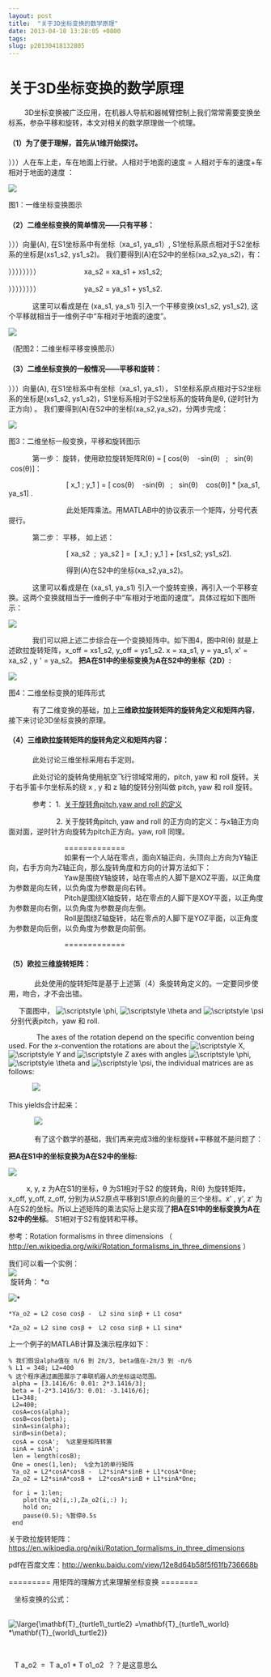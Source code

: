 ```yaml
---
layout: post
title:  "关于3D坐标变换的数学原理"
date: 2013-04-18 13:28:05 +0800
tags: 
slug: p20130418132805
---
```


# 关于3D坐标变换的数学原理





        3D坐标变换被广泛应用，在机器人导航和器械臂控制上我们常常需要变换坐标系，参杂平移和旋转，本文对相关的数学原理做一个梳理。


  
 


#### （1）为了便于理解，首先从1维开始探讨。


）））人在车上走，车在地面上行驶。人相对于地面的速度 = 人相对于车的速度+车相对于地面的速度 ：


![](https://img-my.csdn.net/uploads/201304/18/1366299319_8810.png)  
 


图1：一维坐标变换图示


  
 


#### （2）二维坐标变换的简单情况——只有平移：


）））向量(A), 在S1坐标系中有坐标（xa\_s1, ya\_s1）, S1坐标系原点相对于S2坐标系的坐标是(xs1\_s2, ys1\_s2)。 我们要得到(A)在S2中的坐标(xa\_s2,ya\_s2)，有：


））））））））                      xa\_s2 = xa\_s1 + xs1\_s2;


））））））））                      ya\_s2 = ya\_s1 + ys1\_s2.


            这里可以看成是在 (xa\_s1, ya\_s1) 引入一个平移变换(xs1\_s2, ys1\_s2), 这个平移就相当于一维例子中“车相对于地面的速度”。






![](https://img-my.csdn.net/uploads/201304/18/1366300054_3292.png)


（配图2：二维坐标平移变换图示）  
 


  
 


#### （3）二维坐标变换的一般情况——平移和旋转：


）））向量(A), 在S1坐标系中有坐标（xa\_s1, ya\_s1）， S1坐标系原点相对于S2坐标系的坐标是(xs1\_s2, ys1\_s2)，S1坐标系相对于S2坐标系的旋转角是θ, (逆时针为正方向) 。 我们要得到(A)在S2中的坐标(xa\_s2,ya\_s2)，分两步完成：






![](https://img-my.csdn.net/uploads/201304/18/1366300298_7927.png)


图3：二维坐标一般变换，平移和旋转图示  
 


            第一步： 旋转，使用欧拉旋转矩阵R(θ) = [ cos(θ)    -sin(θ)   ;   sin(θ)    cos(θ)]：


                             [ x\_1 ; y\_1 ] = [ cos(θ)    -sin(θ)   ;   sin(θ)    cos(θ)] \* [xa\_s1, ya\_s1] .


                             此处矩阵乘法。用MATLAB中的协议表示一个矩阵，分号代表提行。


            第二步： 平移， 如上述：


                             [ xa\_s2  ;  ya\_s2 ] =  [ x\_1 ; y\_1 ] + [xs1\_s2; ys1\_s2].


                             得到(A)在S2中的坐标(xa\_s2,ya\_s2)。


            这里可以看成是在 (xa\_s1, ya\_s1) 引入一个旋转变换，再引入一个平移变换。这两个变换就相当于一维例子中“车相对于地面的速度”。具体过程如下图所示：


![](https://img-blog.csdn.net/20150715102005122?watermark/2/text/aHR0cDovL2Jsb2cuY3Nkbi5uZXQv/font/5a6L5L2T/fontsize/400/fill/I0JBQkFCMA==/dissolve/70/gravity/Center)


            我们可以把上述二步综合在一个变换矩阵中。如下图4，图中R(θ) 就是上述欧拉旋转矩阵，x\_off = xs1\_s2, y\_off = ys1\_s2. x = xa\_s1, y = ya\_s1, x' = xa\_s2 , y ' = ya\_s2。 **把A在S1中的坐标变换为A在S2中的坐标（2D）:**


![](https://img-my.csdn.net/uploads/201304/18/1366298496_9446.jpg)  
 


图4：二维坐标变换的矩阵形式


            有了二维变换的基础，加上**三维欧拉旋转矩阵的旋转角定义和矩阵内容**，接下来讨论3D坐标变换的原理。


  
 


#### （4）三维欧拉旋转矩阵的旋转角定义和矩阵内容：



            此处讨论三维坐标采用右手定则。


            此处讨论的旋转角使用航空飞行领域常用的，pitch, yaw 和 roll 旋转。关于右手笛卡尔坐标系的绕 x , y 和 z 轴的旋转分别叫做 pitch, yaw 和 roll 旋转。


            参考： 1.  [关于旋转角pitch,yaw and roll 的定义](http://blog.csdn.net/pizi0475/article/details/6365927)


                        2. 关于旋转角pitch, yaw and roll 的正方向的定义：与x轴正方向面对面，逆时针方向旋转为pitch正方向。yaw, roll 同理。


                            =============  
                             如果有一个人站在零点，面向X轴正向，头顶向上方向为Y轴正向，右手方向为Z轴正向，那么旋转角度和方向的计算方法如下：  
                             Yaw是围绕Y轴旋转，站在零点的人脚下是XOZ平面，以正角度为参数是向左转，以负角度为参数是向右转。  
                             Pitch是围绕X轴旋转，站在零点的人脚下是XOY平面，以正角度为参数是向右倒，以负角度为参数是向左倒。  
                             Roll是围绕Z轴旋转，站在零点的人脚下是YOZ平面，以正角度为参数是向后倒，以负角度为参数是向前倒。  
 
                            =============


  
 



#### （5）欧拉三维旋转矩阵：




             此处使用的旋转矩阵是基于上述第（4）条旋转角定义的。一定要同步使用，吻合，才不会出错。  
 


     下面图中， ![\scriptstyle \phi](http://upload.wikimedia.org/math/d/7/0/d70bcd6d6326bba398f9a1d064c0914a.png), ![\scriptstyle \theta](http://upload.wikimedia.org/math/2/3/9/239c42d35e7c4548370c82ddf2cbce99.png) and ![\scriptstyle \psi](http://upload.wikimedia.org/math/d/2/e/d2e79802c0615b1460d3934878f3fd5f.png) 分别代表pitch，yaw 和 roll. 


             
 The axes of the rotation depend on the specific convention being used. For the *x*-convention the rotations are about the ![\scriptstyle X](http://upload.wikimedia.org/math/5/1/c/51cea10940d0755e9c5b34dff3c328fd.png), ![\scriptstyle Y](http://upload.wikimedia.org/math/f/6/2/f622e012a22e65b1660aaff8a2fcbf21.png) and ![\scriptstyle Z](http://upload.wikimedia.org/math/a/7/b/a7b62a507be485fddd9ca8463a7b75be.png) axes with angles ![\scriptstyle \phi](http://upload.wikimedia.org/math/d/7/0/d70bcd6d6326bba398f9a1d064c0914a.png), ![\scriptstyle \theta](http://upload.wikimedia.org/math/2/3/9/239c42d35e7c4548370c82ddf2cbce99.png) and ![\scriptstyle \psi](http://upload.wikimedia.org/math/d/2/e/d2e79802c0615b1460d3934878f3fd5f.png), the individual matrices are as follows:




             
 ![](https://img-my.csdn.net/uploads/201304/18/1366263879_9728.png)


 This yields合计起来：




              
 ![](https://img-my.csdn.net/uploads/201304/18/1366263923_6339.png)
  








            
有了这个数学的基础，我们再来完成3维的坐标旋转+平移就不是问题了：


**把A在S1中的坐标变换为A在S2中的坐标:**  
 


![](https://img-my.csdn.net/uploads/201304/18/1366263283_1897.jpg)


         x, y, z 为A在S1的坐标，θ 为S1相对于S2 的旋转角，R(θ) 为旋转矩阵，x\_off, y\_off, z\_off, 分别为从S2原点平移到S1原点的向量的三个坐标。x' , y', z' 为A在S2的坐标。所以上述矩阵的乘法实际上是实现了**把A在S1中的坐标变换为A在S2中的坐标**。 S1相对于S2有旋转和平移。


  



  



  



 参考：Rotation formalisms in three dimensions （ 
  <http://en.wikipedia.org/wiki/Rotation_formalisms_in_three_dimensions> ）  
   
   
 我们可以看一个实例：  
 ![](https://img-blog.csdn.net/20150715105548238?watermark/2/text/aHR0cDovL2Jsb2cuY3Nkbi5uZXQv/font/5a6L5L2T/fontsize/400/fill/I0JBQkFCMA==/dissolve/70/gravity/Center)  
  旋转角： *α  
   
 ![](https://img-blog.csdn.net/20150730165007227?watermark/2/text/aHR0cDovL2Jsb2cuY3Nkbi5uZXQv/font/5a6L5L2T/fontsize/400/fill/I0JBQkFCMA==/dissolve/70/gravity/Center)* 

```
*Ya_o2 = L2 cosα cosβ -  L2 sinα sinβ + L1 cosα*
```


```
*Za_o2 = L2 sinα cosβ +  L2 cosα sinβ + L1 sinα*
```


  
 上一个例子的MATLAB计算及演示程序如下：

```
% 我们假设alpha值在 π/6 到 2π/3, beta值在-2π/3 到 -π/6
% L1 = 348; L2=400
% 这个程序通过画图展示了串联机器人的坐标运动范围。
 alpha = [3.1416/6: 0.01: 2*3.1416/3];
 beta = [-2*3.1416/3: 0.01: -3.1416/6];
 L1=348;
 L2=400;
 cosA=cos(alpha);
 cosB=cos(beta);
 sinA=sin(alpha);
 sinB=sin(beta);
 cosA = cosA';  %这里是矩阵转置
 sinA = sinA';
 len = length(cosB);
 One = ones(1,len);  %全为1的单行矩阵
 Ya_o2 = L2*cosA*cosB -  L2*sinA*sinB + L1*cosA*One;
 Za_o2 = L2*sinA*cosB +  L2*cosA*sinB + L1*sinA*One;
 
 for i = 1:len;
	plot(Ya_o2(i,:),Za_o2(i,:) );
	hold on;
    pause(0.5); %暂停0.5s
 end
```

  

  




  
 关于欧拉旋转矩阵：<https://en.wikipedia.org/wiki/Rotation_formalisms_in_three_dimensions>



pdf在百度文库：http://wenku.baidu.com/view/12e8d64b58f5f61fb736668b  
   
 ========= 用矩阵的理解方式来理解坐标变换 ======== 
   

   坐标变换的公式：  
 

    
 ![\large{$$\mathbf{T}_{turtle1\_turtle2} =\mathbf{T}_{turtle1\_world} *\mathbf{T}_{world\_turtle2}$$}](http://wiki.ros.org/tf/Tutorials/Introduction%20to%20tf?action=AttachFile&do=get&target=latex_986fed48f3e5bc349f7ca256812c18ebe46a588b_p1.png "\large{$$\mathbf{T}_{turtle1\_turtle2} =\mathbf{T}_{turtle1\_world} *\mathbf{T}_{world\_turtle2}$$}")
  
    
   
    T a\_o2  =  T a\_o1 \* T o1\_o2  ？？是这意思么 
   




